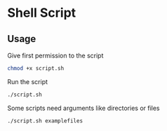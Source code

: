 # Shell Script

## Usage
Give first permission to the script
```bash
chmod +x script.sh
```
Run the script
```bash
./script.sh
```

Some scripts need arguments like directories or files
```bash
./script.sh examplefiles
```